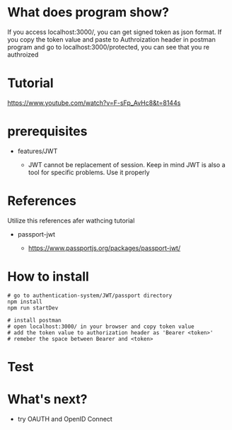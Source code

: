 # What does program show?

If you access localhost:3000/, you can get signed token as json format. If you
copy the token value and paste to Authroization header in postman program and 
go to localhost:3000/protected, you can see that you re authroized

# Tutorial

https://www.youtube.com/watch?v=F-sFp_AvHc8&t=8144s

# prerequisites

* features/JWT

    * JWT cannot be replacement of session. Keep in mind JWT is also a tool for
    specific problems. Use it properly

# References

Utilize this references afer wathcing tutorial

* passport-jwt

    * https://www.passportjs.org/packages/passport-jwt/

# How to install
    # go to authentication-system/JWT/passport directory
    npm install
    npm run startDev

    # install postman 
    # open localhost:3000/ in your browser and copy token value
    # add the token value to authorization header as 'Bearer <token>'
    # remeber the space between Bearer and <token>

# Test

# What's next?

* try OAUTH and OpenID Connect
